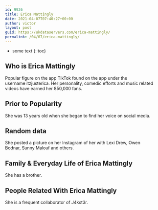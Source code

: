 ```yaml
---
id: 9926
title: Erica Mattingly
date: 2021-04-07T07:40:27+00:00
author: victor
layout: post
guid: https://ukdataservers.com/erica-mattingly/
permalink: /04/07/erica-mattingly/
---
```


* some text
{: toc}


## Who is Erica Mattingly



Popular figure on the app TikTok found on the app under the username itzjusterica. Her personality, comedic efforts and music related videos have earned her 850,000 fans.  

                
                
                
## Prior to Popularity



She was 13 years old when she began to find her voice on social media. 

                
                
                
## Random data



She posted a picture on her Instagram of her with Lexi Drew, Owen Bodnar, Sunny Malouf and others. 

                
                
                
## Family & Everyday Life of Erica Mattingly



She has a brother. 

                
                
                
## People Related With Erica Mattingly



She is a frequent collaborator of J4kst3r. 

                
              
            
          
          
          